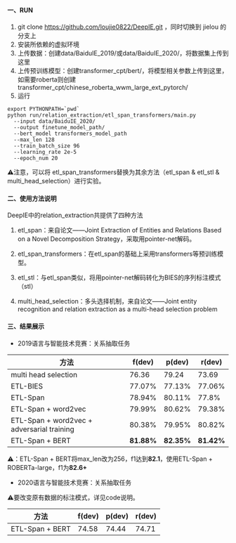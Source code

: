 #### 一、RUN

1. git clone https://github.com/loujie0822/DeepIE.git ，同时切换到 jielou 的分支上
2. 安装所依赖的虚拟环境
3. 上传数据：创建data/BaiduIE_2019/或data/BaiduIE_2020/，将数据集上传到这里
4. 上传预训练模型：创建transformer_cpt/bert/，将模型相关参数上传到这里，如需要roberta则创建transformer_cpt/chinese_roberta_wwm_large_ext_pytorch/ 
5. 运行

```
export PYTHONPATH=`pwd`
python run/relation_extraction/etl_span_transformers/main.py 
  --input data/BaiduIE_2020/  
  --output finetune_model_path/ 
  --bert_model transformers_model_path 
  --max_len 128 
  --train_batch_size 96 
  --learning_rate 2e-5 
  --epoch_num 20 
```

⚠️注意，可以将 etl_span_transformers替换为其余方法（etl_span & etl_stl & multi_head_selection）进行实验。



#### **二、使用方法说明**

DeepIE中的relation_extraction共提供了四种方法

1. etl_span：来自论文——Joint Extraction of Entities and Relations Based on a Novel Decomposition Strategy，采取用pointer-net解码。

2. etl_span_transformers：在etl_span的基础上采用transformers等预训练模型。

3. etl_stl：与etl_span类似，将用pointer-net解码转化为BIES的序列标注模式（stl）

4. multi_head_selection：多头选择机制，来自论文——Joint entity recognition and relation extraction as a multi-head selection problem

   

#### 三、结果展示

- 2019语言与智能技术竞赛：关系抽取任务

| 方法                                       | f(dev)     | p(dev)     | r(dev)     |
| ------------------------------------------ | ---------- | ---------- | ---------- |
| multi head selection                       | 76.36      | 79.24      | 73.69      |
| ETL-BIES                                   | 77.07%     | 77.13%     | 77.06%     |
| ETL-Span                                   | 78.94%     | 80.11%     | 77.8%      |
| ETL-Span + word2vec                        | 79.99%     | 80.62%     | 79.38%     |
| ETL-Span + word2vec + adversarial training | 80.38%     | 79.95%     | 80.82%     |
| ETL-Span + BERT                            | **81.88%** | **82.35%** | **81.42%** |

⚠️：ETL-Span + BERT将max_len改为256，f1达到**82.1**，使用ETL-Span + ROBERTa-large，f1为**82.6+**

- 2020语言与智能技术竞赛：关系抽取任务

⚠️要改变原有数据的标注模式，详见code说明。

| 方法            | f(dev) | p(dev) | r(dev) |
| --------------- | ------ | ------ | ------ |
| ETL-Span + BERT | 74.58  | 74.44  | 74.71  |





